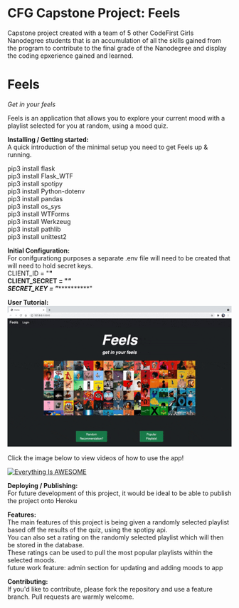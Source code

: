 
# CFG Capstone Project: Feels
Capstone project created with a team of 5 other CodeFirst Girls Nanodegree students that is an accumulation of all the skills gained from the program to contribute to the final grade of the Nanodegree and display the coding epxerience gained and learned.


# Feels
*Get in your feels*

Feels is an application that allows you to explore your current mood with a playlist selected for you at random, using a mood quiz. 

**Installing / Getting started:** <br />
A quick introduction of the minimal setup you need to get Feels up & running.

pip3 install flask <br />
pip3 install Flask_WTF <br />
pip3 install spotipy  <br />
pip3 install Python-dotenv <br />
pip3 install pandas <br />
pip3 install os_sys <br />
pip3 install WTForms <br />
pip3 install Werkzeug <br />
pip3 install pathlib <br />
pip3 install unittest2 <br />


**Initial Configuration:**  <br />
For conifgurationg purposes a separate .env file will need to be created that will need to hold secret keys. <br />
CLIENT_ID = "**********" <br />
CLIENT_SECRET = "*************" <br />
SECRET_KEY = "*************"<br />

**User Tutorial:** <br />
![user_tutorial_gif](https://github.com/fatma123555/CFG_Project_Feels/blob/c1f3e8109bb0586d76ebe4868210dd8cc52fb290/playlist_quiz_recommendation.gif)

Click the image below to view videos of how to use the app!

[![Everything Is AWESOME](https://yt-embed.herokuapp.com/embed?v=StTqXEQ2l-Y)](https://youtu.be/BUZbUu5Q60E "Get Recommended Playlists")


**Deploying / Publishing:** <br />
For future development of this project, it would be ideal to be able to publish the project onto Heroku

**Features:**  <br />
The main features of this project is being given a randomly selected playlist based off the results of the quiz, using the spotipy api. <br />
You can also set a rating on the randomly selected playlist which will then be stored in the database.<br />
These ratings can be used to pull the most popular playlists within the selected moods. <br />
future work feature: admin section for updating and adding moods to app<br />


**Contributing:** <br />
If you'd like to contribute, please fork the repository and use a feature branch. Pull requests are warmly welcome.

